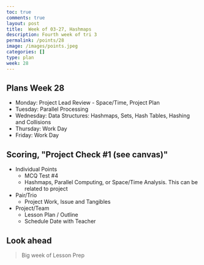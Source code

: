 ```yaml
---
toc: true
comments: true
layout: post
title:  Week of 03-27, Hashmaps
description: Fourth week of tri 3
permalink: /points/28
image: /images/points.jpeg
categories: []
type: plan
week: 28
---
```


## Plans Week 28
> 
- Monday: Project Lead Review - Space/Time, Project Plan
- Tuesday: Parallel Processing
- Wednesday: Data Structures: Hashmaps, Sets, Hash Tables, Hashing and Collisions
- Thursday: Work Day 
- Friday: Work Day

## Scoring, "Project Check #1 (see canvas)"
- Individual Points
    - MCQ Test #4
    - Hashmaps, Parallel Computing, or Space/Time Analysis. This can be related to project
- Pair/Trio
    - Project Work, Issue and Tangibles
- Project/Team
    - Lesson Plan / Outline
    - Schedule Date with Teacher

## Look ahead
> Big week of Lesson Prep